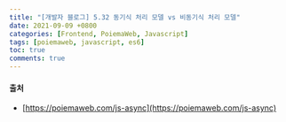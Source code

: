 ```yaml
---
title: "[개발자 블로그] 5.32 동기식 처리 모델 vs 비동기식 처리 모델"
date: 2021-09-09 +0800
categories: [Frontend, PoiemaWeb, Javascript]
tags: [poiemaweb, javascript, es6]
toc: true
comments: true
---
```


#### 출처
- [https://poiemaweb.com/js-async](https://poiemaweb.com/js-async)